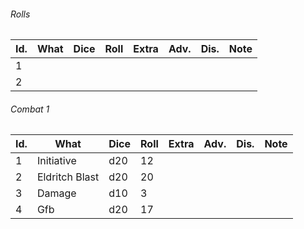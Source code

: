 

###### Rolls
| Id. | What | Dice | Roll | Extra | Adv. | Dis. | Note |
| --- | ---- | ---- | ---- | ----- | ---- | ---- | ---- |
| 1   |      |      |      |       |      |      |      |
| 2   |      |      |      |       |      |      |      |
 

###### Combat 1
| Id. | What           | Dice | Roll | Extra | Adv. | Dis. | Note |
| --- | -------------- | ---- | ---- | ----- | ---- | ---- | ---- |
| 1   | Initiative     | d20  | 12   |       |      |      |      |
| 2   | Eldritch Blast | d20  | 20   |       |      |      |      |
| 3   | Damage         | d10  | 3    |       |      |      |      |
| 4   | Gfb            | d20  | 17   |       |      |      |      |

